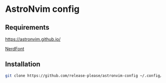 # AstroNvim config

## Requirements

https://astronvim.github.io/

[NerdFont](https://gist.github.com/release-please/d47baee5122e6edc055ba80468a04498)

## Installation

```bash
git clone https://github.com/release-please/astronvim-config ~/.config/nvim/lua/user
```
